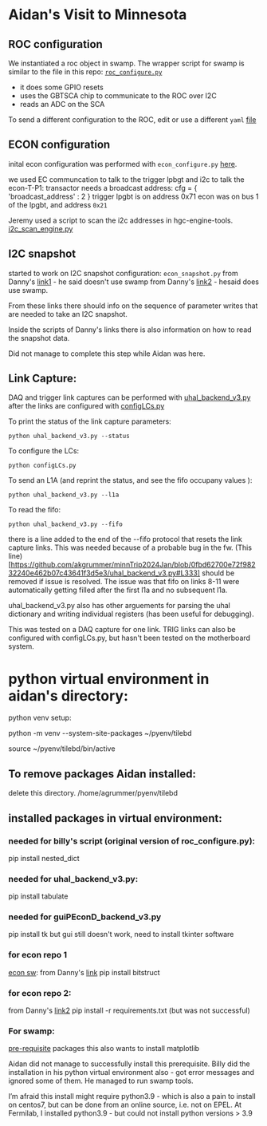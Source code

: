 # Aidan's Visit to Minnesota


## ROC configuration

We instantiated a roc object in swamp. The wrapper script for swamp is similar to the file in this repo: [`roc_configure.py`](https://github.com/akgrummer/minnTrip2024Jan/blob/main/roc_configure.py)
- it does some GPIO resets
- uses the GBTSCA chip to communicate to the ROC over I2C
- reads an ADC on the SCA

To send a different configuration to the ROC, edit or use a different `yaml` [file](https://github.com/akgrummer/minnTrip2024Jan/blob/0fbd62700e72f98232240e462b07c43641f3d5e3/roc_configure.py#L92)


## ECON configuration

inital econ configuration was performed with `econ_configure.py` [here](https://github.com/akgrummer/minnTrip2024Jan/blob/main/econ_configure.py).

we used EC communcation to talk to the trigger lpbgt and i2c to talk the econ-T-P1:
transactor needs a broadcast address:
cfg = { 'broadcast_address' : 2 }
trigger lpgbt is on address 0x71
econ was on bus 1 of the lpgbt, and address `0x21`

Jeremy used a script to scan the i2c addresses in hgc-engine-tools. [i2c_scan_engine.py](https://gitlab.cern.ch/cms-hgcal-firmware/hgc-engine-tools/-/blob/c5f7c8ed54e23bd10f4b6bdc1e64216b064a7783/i2c_scan_engine.py)

## I2C snapshot

started to work on I2C snapshot configuration: `econ_snapshot.py`
from Danny's [link1](https://gitlab.cern.ch/hgcal-daq-sw/econd-sw/-/blob/master/econ_i2c.py?ref_type=heads#L201-300) - he said doesn't use swamp
from Danny's [link2](https://gitlab.cern.ch/cms-hgcal-firmware/hgc-engine-tools/-/blob/engineSetup_FNAL/econ_test.py?ref_type=heads#L266-284) - hesaid does use swamp.

From these links there should info on the sequence of parameter writes that are needed to take an I2C snapshot.

Inside the scripts of Danny's links there is also information on how to read the snapshot data.

Did not manage to complete this step while Aidan was here.


## Link Capture:

DAQ and trigger link captures can be performed with [uhal_backend_v3.py](https://github.com/akgrummer/minnTrip2024Jan/blob/main/uhal_backend_v3.py) after the links are configured with [configLCs.py](https://github.com/akgrummer/minnTrip2024Jan/blob/main/configLCs.py)


To print the status of the link capture parameters:
```
python uhal_backend_v3.py --status
```

To configure the LCs:
```
python configLCs.py
```

To send an L1A (and reprint the status, and see the fifo occupany values ):
```
python uhal_backend_v3.py --l1a
```

To read the fifo:
```
python uhal_backend_v3.py --fifo
```

there is a line added to the end of the --fifo protocol that resets the link capture links. This was needed because of a probable bug in the fw. (This line)[https://github.com/akgrummer/minnTrip2024Jan/blob/0fbd62700e72f98232240e462b07c43641f3d5e3/uhal_backend_v3.py#L333] should be removed if issue is resolved. The issue was that fifo on links 8-11 were automatically getting filled after the first l1a and no subsequent l1a. 

uhal_backend_v3.py also has other arguements for parsing the uhal dictionary and writing individual registers (has been useful for debugging).

This was tested on a DAQ capture for one link. TRIG links can also be configured with configLCs.py, but hasn't been tested on the motherboard system.


# python virtual environment in aidan's directory:
python venv setup:

python -m venv --system-site-packages ~/pyenv/tilebd

source ~/pyenv/tilebd/bin/active

## To remove packages Aidan installed:

delete this directory.
/home/agrummer/pyenv/tilebd

## installed packages in virtual environment:

### needed for billy's script (original version of roc_configure.py):

pip install nested_dict

### needed for uhal_backend_v3.py:

pip install tabulate

### needed for guiPEconD_backend_v3.py

pip install tk
but gui still doesn't work, need to install tkinter software

### for econ repo 1
[econ sw](https://gitlab.cern.ch/hgcal-daq-sw/econd-sw):
from Danny's [link](https://gitlab.cern.ch/hgcal-daq-sw/econd-sw/-/blob/master/econ_i2c.py?ref_type=heads#L201-300)
pip install bitstruct

### for econ repo 2: 
from Danny's [link2](https://gitlab.cern.ch/cms-hgcal-firmware/hgc-engine-tools/-/blob/engineSetup_FNAL/econ_test.py?ref_type=heads#L266-284)
pip install -r requirements.txt
(but was not successful)

### For swamp:

[pre-requisite](https://gitlab.cern.ch/hgcal-daq-sw/swamp#install-lpgbt_control_lib-pre-requisite) packages
this also wants to install matplotlib

Aidan did not manage to successfully install this prerequisite. Billy did the installation in his python virtual environment also - got error messages and ignored some of them. He managed to run swamp tools.

I’m afraid this install might require python3.9 - which is also a pain to install on centos7, but can be done from an online source, i.e. not on EPEL.
At Fermilab, I installed python3.9 - but could not install python versions > 3.9



